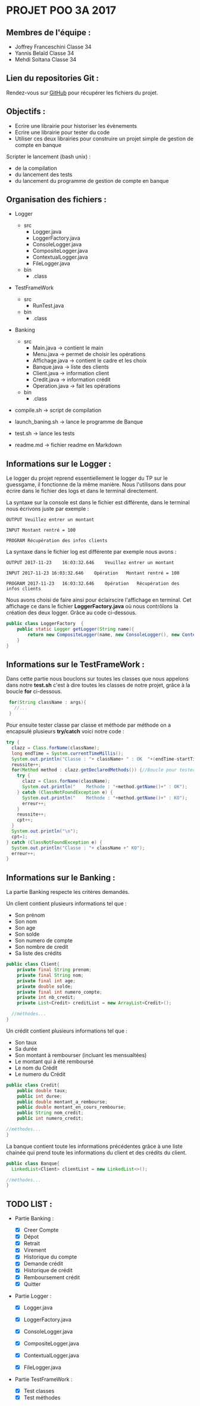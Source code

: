 PROJET POO 3A 2017
==================

Membres de l'équipe :
---------------------
- Joffrey Franceschini Classe 34
- Yannis Belaïd Classe 34
- Mehdi Soltana Classe 34

Lien du repositories Git :
------------------------------

Rendez-vous sur [GitHub](https://github.com/JoffreyFrancesch/Projet_Java) pour récupérer les fichiers du projet.


Objectifs :
-----------
* Ecrire une librairie pour historiser les évènements
* Ecrire une librairie pour tester du code
* Utiliser ces deux librairies pour construire un projet simple de gestion de compte en banque

Scripter le lancement (bash unix) :
  * de la compilation
  * du lancement des tests
  * du lancement du programme de gestion de compte en banque


Organisation des fichiers :
---------------------------
* Logger
  * src
    - Logger.java
    - LoggerFactory.java
    - ConsoleLogger.java
    - CompositeLogger.java
    - ContextualLogger.java
    - FileLogger.java
  * bin
    * .class


* TestFrameWork
  * src
    * RunTest.java
  * bin
    * .class


* Banking
  * src
    - Main.java -> contient le main
    - Menu.java -> permet de choisir les opérations
    - Affichage.java -> contient le cadre et les choix
    - Banque.java -> liste des clients
    - Client.java -> information client
    - Credit.java -> information crédit
    - Operation.java -> fait les opérations
  * bin
    * .class


* compile.sh -> script de compilation
* launch_baning.sh -> lance le programme de Banque
* test.sh -> lance les tests
* readme.md -> fichier readme en Markdown

Informations sur le Logger :
----------------------------

Le logger du projet reprend essentiellement le logger du TP sur le guessgame, il fonctionne de la même manière. Nous l'utilisons dans pour écrire dans le fichier des logs et dans le terminal directement.

La syntaxe sur la console est dans le fichier est différente, dans le terminal nous écrivons juste par exemple :

  `OUTPUT Veuillez entrer un montant`

  `INPUT Montant rentré = 100`

  `PROGRAM Récupération des infos clients`

  La syntaxe dans le fichier log est différente par exemple nous avons :

  `OUTPUT 2017-11-23	16:03:32.646	Veuillez entrer un montant`

  `INPUT 2017-11-23	16:03:32.646	Opération	Montant rentré = 100`

  `PROGRAM 2017-11-23	16:03:32.646	Opération	Récupération des infos clients`

Nous avons choisi de faire ainsi pour éclairscire l'affichage en terminal. Cet affichage ce dans le fichier __LoggerFactory.java__ où nous contrôlons la création des deux logger. Grâce au code ci-dessous.

```java
public class LoggerFactory  {
	public static Logger getLogger(String name){
		return new CompositeLogger(name, new ConsoleLogger(), new ContextualLogger(new FileLogger("log.txt"),name));
	}
}
```


Informations sur le TestFrameWork :
-----------------------------------

Dans cette partie nous bouclons sur toutes les classes que nous appelons dans notre __test.sh__ c'est à dire toutes les classes de notre projet, grâce à la boucle __for__ ci-dessous.

 ```java
  for(String className : args){
    //...
  }
 ```

 Pour ensuite tester classe par classe et méthode par méthode on a encapsulé plusieurs __try/catch__ voici notre code :

  ```java
  try {
    clazz = Class.forName(className);
    long endTime = System.currentTimeMillis();
    System.out.println("Classe : "+ className+ " : OK  "+(endTime-startTime)+" ms");
    reussite++;
    for(Method method : clazz.getDeclaredMethods()) {//Boucle pour tester chaque méthode
      try {
        clazz = Class.forName(className);
        System.out.println("	Methode : "+method.getName()+" : OK");
      } catch (ClassNotFoundException e) {
        System.out.println("	Methode : "+method.getName()+" : KO");
        erreur++;
      }
      reussite++;
      cpt++;
    }
    System.out.println("\n");
    cpt=1;
  } catch (ClassNotFoundException e) {
    System.out.println("Classe : "+ className +" KO");
    erreur++;
  }
  ```

Informations sur le Banking :
-----------------------------

La partie Banking respecte les critères demandés.

Un client contient plusieurs informations tel que :
  - Son prénom
  - Son nom
  - Son age
  - Son solde
  - Son numero de compte
  - Son nombre de credit
  - Sa liste des crédits

  ```java
  public class Client{
      private final String prenom;
      private final String nom;
      private final int age;
      private double solde;
      private final int numero_compte;
      private int nb_credit;
      private List<Credit> creditList = new ArrayList<Credit>();

    //méthodes...
  }
  ```

  Un crédit contient plusieurs informations tel que :
  - Son taux
  - Sa durée
  - Son montant à rembourser (incluant les mensualtées)
  - Le montant qui à été remboursé
  - Le nom du Crédit
  - Le numero du Crédit

  ```java
  public class Credit{
      public double taux;
      public int duree;
      public double montant_a_rembourse;
      public double montant_en_cours_rembourse;
      public String nom_credit;
      public int numero_credit;

  //méthodes...
  }
  ```

  La banque contient toute les informations précédentes grâce à une liste chainée qui prend toute les informations du client et des crédits du client.

  ```java
  public class Banque{
    LinkedList<Client> clientList = new LinkedList<>();

  //méthodes...
  }
  ```



TODO LIST :
-----------
* Partie Banking :

  - [x] Creer Compte
  - [x] Dépot
  - [x] Retrait
  - [x] Virement
  - [x] Historique du compte
  - [x] Demande crédit
  - [x] Historique de crédit
  - [x] Remboursement crédit
  - [x] Quitter

* Partie Logger :

  - [x] Logger.java
  - [x] LoggerFactory.java
  - [x] ConsoleLogger.java
  - [x] CompositeLogger.java
  - [x] ContextualLogger.java
  - [x] FileLogger.java


* Partie TestFrameWork :
  - [x] Test classes
  - [x] Test méthodes
